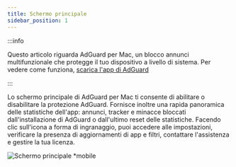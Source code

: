 ```yaml
---
title: Schermo principale
sidebar_position: 1
---
```


:::info

Questo articolo riguarda AdGuard per Mac, un blocco annunci multifunzionale che protegge il tuo dispositivo a livello di sistema. Per vedere come funziona, [scarica l'app di AdGuard](https://agrd.io/download-kb-adblock)

:::

Lo schermo principale di AdGuard per Mac ti consente di abilitare o disabilitare la protezione AdGuard. Fornisce inoltre una rapida panoramica delle statistiche dell'app: annunci, tracker e minacce bloccati dall'installazione di AdGuard o dall'ultimo reset delle statistiche. Facendo clic sull'icona a forma di ingranaggio, puoi accedere alle impostazioni, verificare la presenza di aggiornamenti di app e filtri, contattare l'assistenza e gestire la tua licenza.

![Schermo principale \*mobile](https://cdn.adtidy.org/content/kb/ad_blocker/mac/main.png)
